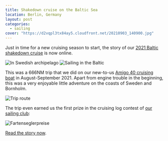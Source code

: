```yaml
---
title: Shakedown cruise on the Baltic Sea
location: Berlin, Germany
layout: post
categories:
  - sailing
cover: "https://d2vqpl3tx84ay5.cloudfront.net/20210903_140900.jpg"
---
```

Just in time for a new cruising season to start, the story of our [2021 Baltic shakedown cruise](https://meri-imperiumi.github.io/log/2021/) is now online.

![In Swedish archipelago](https://d2vqpl3tx84ay5.cloudfront.net/500x/20210827_105504.jpg) ![Sailing in the Baltic](https://d2vqpl3tx84ay5.cloudfront.net/500x/20210903_140900.jpg)

This was a 666NM trip that we did on our new-to-us [Amigo 40 cruising boat](https://meri-imperiumi.github.io/log/boat/) in August-September 2021. Apart from engine trouble in the beginning, this was a very enjoyable little adventure on the coasts of Sweden and Bornholm.

![Trip route](https://d2vqpl3tx84ay5.cloudfront.net/800x/baltic-sea-shakedown-2021.jpg)

The trip even earned us the first prize in the cruising log contest of [our sailing club](https://scgothia.de):

![Fartenseglerpreise](https://d2vqpl3tx84ay5.cloudfront.net/500x/20220406_123935.jpg)

[Read the story now](https://meri-imperiumi.github.io/log/2021/).
